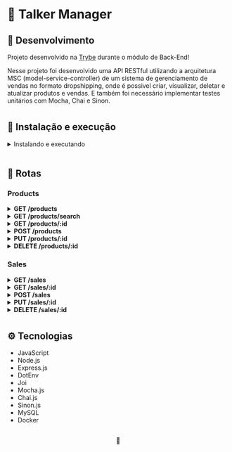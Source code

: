 # 🎤 Talker Manager

## 📡 Desenvolvimento

Projeto desenvolvido na <a href="https://betrybe.com/" target="_blank">Trybe</a> durante o módulo de Back-End!

Nesse projeto foi desenvolvido uma API RESTful utilizando a arquitetura MSC (model-service-controller) de um sistema de gerenciamento de vendas no formato dropshipping, onde é possivel criar, visualizar, deletar e atualizar produtos e vendas. E também foi necessário implementar testes unitários com Mocha, Chai e Sinon.

#

## 🚀 Instalação e execução

<details>
<summary>Instalando e executando</summary>
    <br />
  
Clone o repositório:

```
git clone git@github.com:lauropera/store-manager.git
```

Na raíz do projeto, suba os containers `store_manager` e `store_manager_db` utilizando o docker-compose.

    docker-compose up -d

Abra o terminal do container `store_manager`.

    docker exec -it store_manager bash

Uma vez no terminal do container, execute o comando `npm install`.

Para subir o servidor utilize o comando abaixo no terminal do container `store_manager`.

    npm run debug

Para se conectar com o banco de dados, abra o terminal do container `store_manager_db`.

    docker exec -it store_manager_db bash

Faça login no banco de dados utilizando as credencias descritas no arquivo **docker-compose.yaml**. E execute os scripts **migration.sql** e **seed.sql** para a criação do banco **Store Manager**

Agora podemos rodar os testes utilizando o comando abaixo no terminal do container `store_manager`.

    npm run test:mocha

</details>
  <br />

## 🔎 Rotas

### Products

<details>
  <summary><strong>GET /products</strong></summary>
  </br>
  • Traz todos os produtos do banco de dados.
</details>

<details>
  <summary><strong>GET /products/search</strong></summary>
  </br>
  • Busca produtos pelo nome através da query "q".
</details>

<details>
  <summary><strong>GET /products/:id</strong></summary>
  </br>
  • Traz um produto por id do banco de dados.
</details>

<details>
  <summary><strong>POST /products</strong></summary>
  </br>
  • Cadastra um novo produto.
</details>

<details>
  <summary><strong>PUT /products/:id</strong></summary>
  </br>
  • Atualiza um produto por id.
</details>

<details>
  <summary><strong>DELETE /products/:id</strong></summary>
  </br>
  • Deleta um produto por id do banco de dados.
</details>

### Sales

<details>
  <summary><strong>GET /sales</strong></summary>
  </br>
  • Traz todas as vendas do banco de dados.
</details>

<details>
  <summary><strong>GET /sales/:id</strong></summary>
  </br>
  • Traz uma venda por id do banco de dados.
</details>

<details>
  <summary><strong>POST /sales</strong></summary>
  </br>
  • Cadastra uma nova venda.
</details>

<details>
  <summary><strong>PUT /sales/:id</strong></summary>
  </br>
  • Atualiza uma venda por id.
</details>

<details>
  <summary><strong>DELETE /sales/:id</strong></summary>
  </br>
  • Deleta uma venda por id do banco de dados.
</details>

#

## ⚙️ Tecnologias

- JavaScript
- Node.js
- Express.js
- DotEnv
- Joi
- Mocha.js
- Chai.js
- Sinon.js
- MySQL
- Docker

##

<div>
  <p align="center">🍐</p>
</div>
